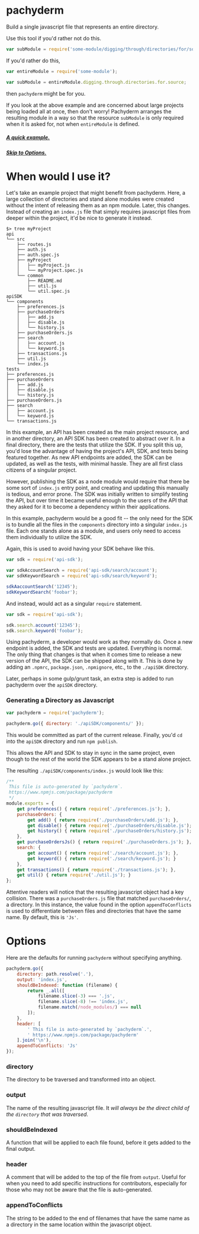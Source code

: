 # pachyderm

Build a single javascript file that represents an entire directory.

Use this tool if you'd rather not do this.

```js
var subModule = require('some-module/digging/through/directories/for/source');
```

If you'd rather do this,

```js
var entireModule = require('some-module');

var subModule = entireModule.digging.through.directories.for.source;
```

then `pachyderm` might be for you.

If you look at the above example and are concerned about large projects being loaded all at once, then don't worry! Pachyderm arranges the resulting module in a way so that the resource `subModule` is only required when it is asked for, not when `entireModule` is defined.

##### [A quick example.](#generating-a-directory-as-javascript)

##### [Skip to Options.](#options)

# When would I use it?

Let's take an example project that might benefit from pachyderm. Here, a large collection of directories and stand alone modules were created without the intent of releasing them as an npm module. Later, this changes. Instead of creating an `index.js` file that simply requires javascript files from deeper within the project, it'd be nice to generate it instead.

```
$> tree myProject
api
└── src
    ├── routes.js
    ├── auth.js
    ├── auth.spec.js
    ├── myProject
    │   ├── myProject.js
    │   └── myProject.spec.js
    └── common
        ├── README.md
        ├── util.js
        └── util.spec.js
apiSDK
└── components
    ├── preferences.js
    ├── purchaseOrders
    │   ├── add.js
    │   ├── disable.js
    │   └── history.js
    ├── purchaseOrders.js
    ├── search
    │   ├── account.js
    │   └── keyword.js
    ├── transactions.js
    ├── util.js
    └── index.js
tests
├── preferences.js
├── purchaseOrders
│   ├── add.js
│   ├── disable.js
│   └── history.js
├── purchaseOrders.js
├── search
│   ├── account.js
│   └── keyword.js
└── transactions.js
```

In this example, an API has been created as the main project resource, and in another directory, an API SDK has been created to abstract over it. In a final directory, there are the tests that utilize the SDK. If you split this up, you'd lose the advantage of having the project's API, SDK, and tests being featured together. As new API endpoints are added, the SDK can be updated, as well as the tests, with minimal hassle. They are all first class citizens of a singular project.

However, publishing the SDK as a node module would require that there be some sort of `index.js` entry point, and creating and updating this manually is tedious, and error prone. The SDK was initially written to simplify testing the API, but over time it became useful enough to the users of the API that they asked for it to become a dependency within their applications.

In this example, pachyderm would be a good fit -- the only need for the SDK is to bundle all the files in the `components` directory into a singular `index.js` file. Each one stands alone as a module, and users only need to access them individually to utilize the SDK.

Again, this is used to avoid having your SDK behave like this.

```js
var sdk = require('api-sdk');

var sdkAccountSearch = require('api-sdk/search/account');
var sdkKeywordSearch = require('api-sdk/search/keyword');

sdkAaccountSearch('12345');
sdkKeywordSearch('foobar');
```

And instead, would act as a singular `require` statement.

```js
var sdk = require('api-sdk');

sdk.search.account('12345');
sdk.search.keyword('foobar');
```

Using pachyderm, a developer would work as they normally do. Once a new endpoint is added, the SDK and tests are updated. Everything is normal. The only thing that changes is that when it comes time to release a new version of the API, the SDK can be shipped along with it. This is done by adding an `.npmrc`, `package.json`, `.npmignore`, etc., to the `./apiSDK` directory.

Later, perhaps in some gulp/grunt task, an extra step is added to run pachyderm over the `apiSDK` directory.

### Generating a Directory as Javascript

```js
var pachyderm = require('pachyderm');

pachyderm.go({ directory: './apiSDK/components/' });
```

This would be committed as part of the current release. Finally, you'd `cd` into the `apiSDK` directory and run `npm publish`.

This allows the API and SDK to stay in sync in the same project, even though to the rest of the world the SDK appears to be a stand alone project.

The resulting `./apiSDK/components/index.js` would look like this:

```js
/**
 This file is auto-generated by `pachyderm`.
 https://www.npmjs.com/package/pachyderm
 */
module.exports = {
    get preferences() { return require('./preferences.js'); },
    purchaseOrders: {
        get add() { return require('./purchaseOrders/add.js'); },
        get disable() { return require('./purchaseOrders/disable.js'); },
        get history() { return require('./purchaseOrders/history.js'); }
    },
    get purchaseOrdersJs() { return require('./purchaseOrders.js'); },
    search: {
        get account() { return require('./search/account.js'); },
        get keyword() { return require('./search/keyword.js'); }
    },
    get transactions() { return require('./transactions.js'); },
    get util() { return require('./util.js'); }
};
```

Attentive readers will notice that the resulting javascript object had a key collision. There was a `purchaseOrders.js` file that matched `purchaseOrders/`, a directory. In this instance, the value found in the option `appendToConflicts` is used to differentiate between files and directories that have the same name. By default, this is `'Js'`.

# Options

Here are the defaults for running `pachyderm` without specifying anything.

```js
pachyderm.go({
    directory: path.resolve('.'),
    output: 'index.js',
    shouldBeIndexed: function (filename) {
        return _.all([
            filename.slice(-3) === '.js',
            filename.slice(-8) !== 'index.js',
            filename.match(/node_modules/) === null
        ]);
    },
    header: [
        ' This file is auto-generated by `pachyderm`.',
        ' https://www.npmjs.com/package/pachyderm'
    ].join('\n'),
    appendToConflicts: 'Js'
});
```

### directory

The directory to be traversed and transformed into an object.

### output

The name of the resulting javascript file. It *will always be the direct child of the `directory` that was traversed*.

### shouldBeIndexed

A function that will be applied to each file found, before it gets added to the final output.

### header

A comment that will be added to the top of the file from `output`. Useful for when you need to add specific instructions for contributors, especially for those who may not be aware that the file is auto-generated.

### appendToConflicts

The string to be added to the end of filenames that have the same name as a directory in the same location within the javascript object.
